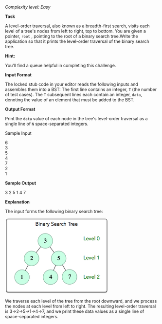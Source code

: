 _Complexity level: Easy_

**Task** 

A level-order traversal, also known as a breadth-first search, visits each level of a tree's nodes from left to right, top to bottom. You are given a pointer, `root` , pointing to the root of a binary search tree.Write the application so that it prints the level-order traversal of the binary search tree.

**Hint:** 

You'll find a queue helpful in completing this challenge.

**Input Format**

The locked stub code in your editor reads the following inputs and assembles them into a BST: 
The first line contains an integer, `T` (the number of test cases). 
The `T` subsequent lines each contain an integer, `data`, denoting the value of an element that must be added to the BST.

**Output Format**

Print the `data` value of each node in the tree's level-order traversal as a single line of `N` space-separated integers.

Sample Input

6 <br>
3 <br>
5 <br>
4 <br>
7 <br>
2 <br>
1 <br>

**Sample Output**

3 2 5 1 4 7 

**Explanation**

The input forms the following binary search tree: 

![BTS](img/0-BST.png)

We traverse each level of the tree from the root downward, and we process the nodes at each level from left to right. The resulting level-order traversal is 3->2->5->1->4->7, and we print these data values as a single line of space-separated integers.
